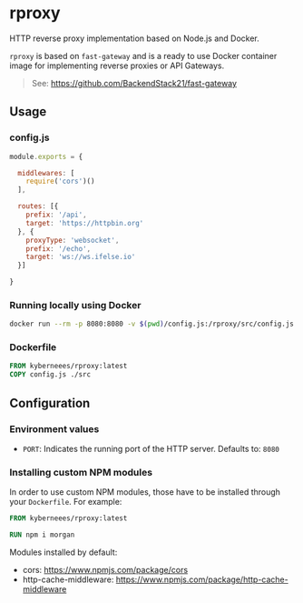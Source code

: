 # rproxy
HTTP reverse proxy implementation based on Node.js and Docker. 

`rproxy` is based on `fast-gateway` and is a ready to use Docker container image for implementing reverse proxies or API Gateways.
> See: https://github.com/BackendStack21/fast-gateway


## Usage

### config.js
```js
module.exports = {

  middlewares: [
    require('cors')()
  ],

  routes: [{
    prefix: '/api',
    target: 'https://httpbin.org'
  }, {
    proxyType: 'websocket',
    prefix: '/echo',
    target: 'ws://ws.ifelse.io'
  }]

}
```

### Running locally using Docker
```bash
docker run --rm -p 8080:8080 -v $(pwd)/config.js:/rproxy/src/config.js kyberneees/rproxy:latest
```

### Dockerfile
```Dockerfile
FROM kyberneees/rproxy:latest
COPY config.js ./src
```

## Configuration
### Environment values
- `PORT`: Indicates the running port of the HTTP server. Defaults to: `8080`

### Installing custom NPM modules
In order to use custom NPM modules, those have to be installed through your `Dockerfile`. For example:

```Dockerfile
FROM kyberneees/rproxy:latest

RUN npm i morgan 
```

Modules installed by default:
- cors: https://www.npmjs.com/package/cors
- http-cache-middleware: https://www.npmjs.com/package/http-cache-middleware 
